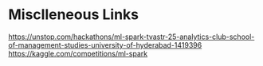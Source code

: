 # Misclleneous Links
https://unstop.com/hackathons/ml-spark-tvastr-25-analytics-club-school-of-management-studies-university-of-hyderabad-1419396
https://kaggle.com/competitions/ml-spark
